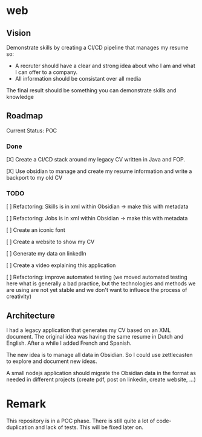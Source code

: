 # web

## Vision

Demonstrate skills by creating a CI/CD pipeline that manages my resume so:

- A recruter should have a clear and strong idea about who I am and what I can offer to a company. 
- All information should be consistant over all media

The final result should be something you can demonstrate skills and knowledge


## Roadmap

Current Status: POC

### Done

[X] Create a CI/CD stack around my legacy CV  written in Java and FOP.

[X] Use obsidian to manage and create my resume information and write a backport to my old CV


### TODO

[ ] Refactoring: Skills is in xml within Obsidian -> make this with metadata

[ ] Refactoring: Jobs is in xml within Obsidian -> make this with metadata

[ ] Create an iconic font

[ ] Create a website to show my CV

[ ] Generate my data on linkedIn

[ ] Create a video explaining this application

[ ] Refactoring: improve automated testing (we moved automated testing here what is generally a bad practice, but the technologies and methods we are using are not yet stable and we don't want to influece the process of creativity)

## Architecture

I had a legacy application that generates my CV based on an XML document. The original idea was having the same resume in Dutch and English. After a while I added French and Spanish.

The new idea is to manage all data in Obsidian. So I could use zettlecasten to explore and document new ideas.

A small nodejs application should migrate the Obsidian data in the format as needed in different projects (create pdf, post on linkedin, create website, ...)


# Remark

This repository is in a POC phase. There is still quite a lot of code-duplication and lack of tests. This will be fixed later on.

